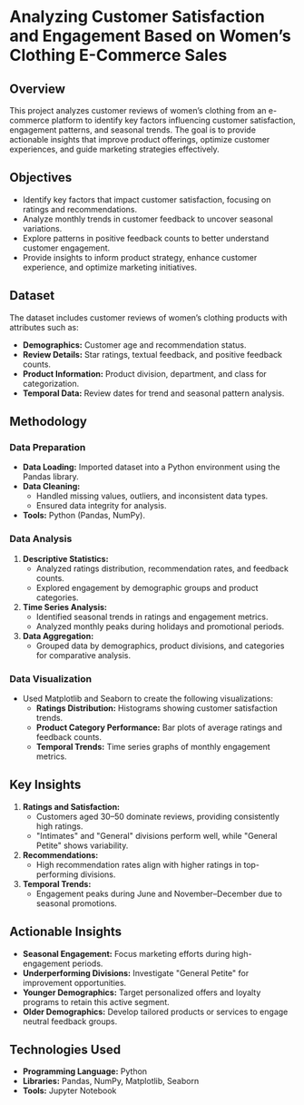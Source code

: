 # Analyzing Customer Satisfaction and Engagement Based on Women’s Clothing E-Commerce Sales

## Overview
This project analyzes customer reviews of women’s clothing from an e-commerce platform to identify key factors influencing customer satisfaction, engagement patterns, and seasonal trends. The goal is to provide actionable insights that improve product offerings, optimize customer experiences, and guide marketing strategies effectively.

## Objectives
- Identify key factors that impact customer satisfaction, focusing on ratings and recommendations.
- Analyze monthly trends in customer feedback to uncover seasonal variations.
- Explore patterns in positive feedback counts to better understand customer engagement.
- Provide insights to inform product strategy, enhance customer experience, and optimize marketing initiatives.

## Dataset
The dataset includes customer reviews of women’s clothing products with attributes such as:
- **Demographics:** Customer age and recommendation status.
- **Review Details:** Star ratings, textual feedback, and positive feedback counts.
- **Product Information:** Product division, department, and class for categorization.
- **Temporal Data:** Review dates for trend and seasonal pattern analysis.

## Methodology
### Data Preparation
- **Data Loading:** Imported dataset into a Python environment using the Pandas library.
- **Data Cleaning:** 
  - Handled missing values, outliers, and inconsistent data types.
  - Ensured data integrity for analysis.
- **Tools:** Python (Pandas, NumPy).

### Data Analysis
1. **Descriptive Statistics:**
   - Analyzed ratings distribution, recommendation rates, and feedback counts.
   - Explored engagement by demographic groups and product categories.
2. **Time Series Analysis:**
   - Identified seasonal trends in ratings and engagement metrics.
   - Analyzed monthly peaks during holidays and promotional periods.
3. **Data Aggregation:**
   - Grouped data by demographics, product divisions, and categories for comparative analysis.

### Data Visualization
- Used Matplotlib and Seaborn to create the following visualizations:
  - **Ratings Distribution:** Histograms showing customer satisfaction trends.
  - **Product Category Performance:** Bar plots of average ratings and feedback counts.
  - **Temporal Trends:** Time series graphs of monthly engagement metrics.

## Key Insights
1. **Ratings and Satisfaction:**
   - Customers aged 30–50 dominate reviews, providing consistently high ratings.
   - "Intimates" and "General" divisions perform well, while "General Petite" shows variability.
2. **Recommendations:**
   - High recommendation rates align with higher ratings in top-performing divisions.
3. **Temporal Trends:**
   - Engagement peaks during June and November–December due to seasonal promotions.

## Actionable Insights
- **Seasonal Engagement:** Focus marketing efforts during high-engagement periods.
- **Underperforming Divisions:** Investigate "General Petite" for improvement opportunities.
- **Younger Demographics:** Target personalized offers and loyalty programs to retain this active segment.
- **Older Demographics:** Develop tailored products or services to engage neutral feedback groups.

## Technologies Used
- **Programming Language:** Python
- **Libraries:** Pandas, NumPy, Matplotlib, Seaborn
- **Tools:** Jupyter Notebook

